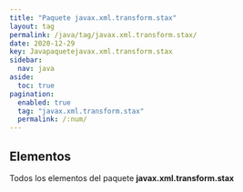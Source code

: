 ```yaml
---
title: "Paquete javax.xml.transform.stax"
layout: tag
permalink: /java/tag/javax.xml.transform.stax/
date: 2020-12-29
key: Javapaquetejavax.xml.transform.stax
sidebar: 
  nav: java
aside: 
  toc: true
pagination: 
  enabled: true
  tag: "javax.xml.transform.stax"
  permalink: /:num/
---
```


<h2>Elementos</h2>
Todos los elementos del paquete <strong>javax.xml.transform.stax</strong>

